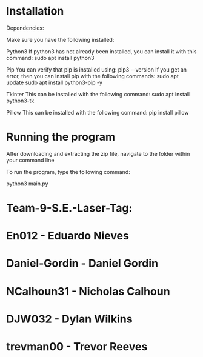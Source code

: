 # Installation

Dependencies:

Make sure you have the following installed:

Python3
    If python3 has not already been installed, you can install it with this command:
        sudo apt install python3

Pip
    You can verify that pip is installed using: pip3 --version
    If you get an error, then you can install pip with the following commands:
        sudo apt update 
        sudo apt install python3-pip -y

Tkinter
    This can be installed with the following command:
        sudo apt install python3-tk

Pillow
    This can be installed with the following command:
        pip install pillow

# Running the program

After downloading and extracting the zip file, navigate to the folder within your command line

To run the program, type the following command:

python3 main.py




# Team-9-S.E.-Laser-Tag:

# En012 - Eduardo Nieves
# Daniel-Gordin - Daniel Gordin
# NCalhoun31 - Nicholas Calhoun
# DJW032 - Dylan Wilkins
# trevman00 - Trevor Reeves
